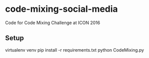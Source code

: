 # code-mixing-social-media
Code for Code Mixing Challenge at ICON 2016

## Setup 
virtualenv venv
pip install -r requirements.txt
python CodeMixing.py
